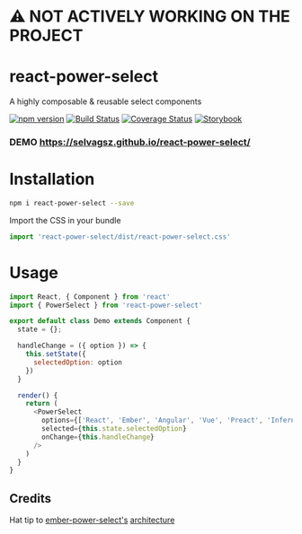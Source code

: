 # :warning: NOT ACTIVELY WORKING ON THE PROJECT

# react-power-select
A highly composable &amp; reusable select components

[![npm version](https://badge.fury.io/js/react-power-select.svg)](https://www.npmjs.com/package/react-power-select)
[![Build Status](https://travis-ci.org/selvagsz/react-power-select.svg?branch=master)](https://travis-ci.org/selvagsz/react-power-select)
[![Coverage Status](https://coveralls.io/repos/github/selvagsz/react-power-select/badge.svg?branch=master)](https://coveralls.io/github/selvagsz/react-power-select)
[![Storybook](https://github.com/storybooks/press/blob/master/badges/storybook.svg)](https://selvagsz.github.io/react-power-select)


### DEMO https://selvagsz.github.io/react-power-select/

# Installation

```bash
npm i react-power-select --save
```

Import the CSS in your bundle

```js
import 'react-power-select/dist/react-power-select.css'
```

# Usage

```js
import React, { Component } from 'react'
import { PowerSelect } from 'react-power-select'

export default class Demo extends Component {
  state = {};

  handleChange = ({ option }) => {
    this.setState({
      selectedOption: option
    })
  }

  render() {
    return (
      <PowerSelect
        options={['React', 'Ember', 'Angular', 'Vue', 'Preact', 'Inferno']}
        selected={this.state.selectedOption}
        onChange={this.handleChange}
      />
    )
  }
}
```


## Credits

Hat tip to [ember-power-select's](https://github.com/cibernox/ember-power-select) [architecture](http://www.ember-power-select.com/EPS_disected-48ad0d36e579a5554bff1407b51c554b.png)
